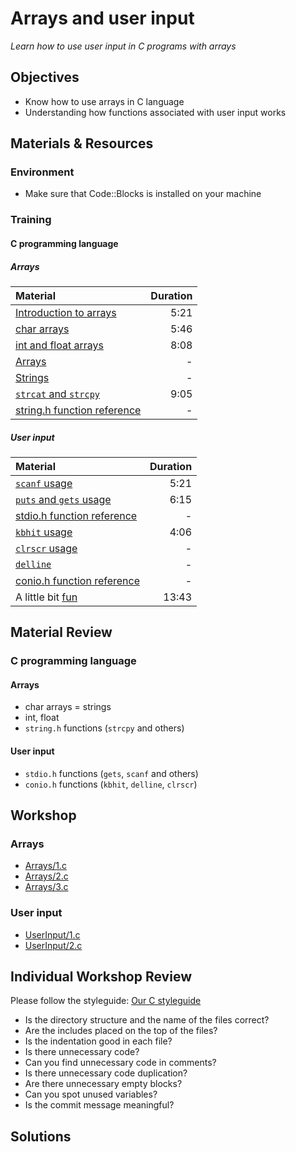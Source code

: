 # Arrays and user input
*Learn how to use user input in C programs with arrays*

## Objectives
- Know how to use arrays in C language
- Understanding how functions associated with user input works

## Materials & Resources
### Environment
  - Make sure that Code::Blocks is installed on your machine

### Training
#### C programming language
##### Arrays
| Material | Duration |
|:---------|-----:|
| [Introduction to arrays](https://www.youtube.com/watch?v=LEHaSSYreeo) | 5:21 |
| [char arrays](https://www.youtube.com/watch?v=7F-Q2oVBYKk) | 5:46 |
| [int and float arrays](https://www.youtube.com/watch?v=IPYA3b3_nyk) | 8:08 |
| [Arrays](http://www.w3schools.in/c-tutorial/arrays/) | - |
| [Strings](http://www.w3schools.in/c-tutorial/strings/) | - |
| [`strcat` and `strcpy`](https://www.youtube.com/watch?v=-SSsm0gVu3o) | 9:05 |
| [string.h function reference](http://www.cplusplus.com/reference/cstring/) | - |

##### User input
| Material | Duration |
|:---------|-----:|
| [`scanf` usage](https://www.youtube.com/watch?v=hSHFjPvqFjw) | 5:21 |
| [`puts` and `gets` usage](https://www.youtube.com/watch?v=yvpCxgV3AZo) | 6:15 |
| [stdio.h function reference](http://www.cplusplus.com/reference/cstdio/) | - |
| [`kbhit` usage](https://www.youtube.com/watch?v=DFOwUqsl36A) | 4:06 |
| [`clrscr` usage](http://www.programmingsimplified.com/c/conio.h/clrscr) | - |
| [`delline`](http://www.programmingsimplified.com/c/conio.h/delline) | - |
| [conio.h function reference](http://www.programmingsimplified.com/c/conio.h) | - |
| A little bit [fun](https://www.youtube.com/watch?v=nKlKYYMCXc8) | 13:43 |

## Material Review
### C programming language
#### Arrays
- char arrays = strings
- int, float
- `string.h` functions (`strcpy` and others)

#### User input
- `stdio.h` functions (`gets`, `scanf` and others)
- `conio.h` functions (`kbhit`, `delline`, `clrscr`)

## Workshop
### Arrays
- [Arrays/1.c](workshop/CodeBlocks/Arrays/1.c)
- [Arrays/2.c](workshop/CodeBlocks/Arrays/2.c)
- [Arrays/3.c](workshop/CodeBlocks/Arrays/3.c)

### User input
- [UserInput/1.c](workshop/CodeBlocks/UserInput/1.c)
- [UserInput/2.c](workshop/CodeBlocks/UserInput/2.c)


## Individual Workshop Review
Please follow the styleguide: [Our C styleguide](https://github.com/greenfox-academy/teaching-materials/blob/master/styleguide/c.md)

 - Is the directory structure and the name of the files correct?
 - Are the includes placed on the top of the files?
 - Is the indentation good in each file?
 - Is there unnecessary code?
 - Can you find unnecessary code in comments?
 - Is there unnecessary code duplication?
 - Are there unnecessary empty blocks?
 - Can you spot unused variables?
 - Is the commit message meaningful?

## Solutions
